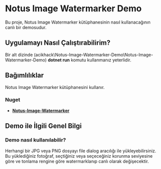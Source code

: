 # Notus Image Watermarker Demo

Bu proje, Notus Image Watermarker kütüphanesinin nasıl kullanacağının canlı bir demosudur.

## Uygulamayı Nasıl Çalıştırabilirim?

Bir alt dizinde (acikhack\Notus-Image-Watermarker-Demo\Notus-Image-Watermarker-Demo) **dotnet run** komutu kullanmanız yeterlidir.

## Bağımlılıklar

Notus Image Watermarker kütüphanesini kullanır.

### Nuget

- [**Notus-Image-Watermarker**](https://www.nuget.org/packages/Notus-Image-Watermarker)

## Demo ile İlgili Genel Bilgi

### Demo nasıl kullanılabilir?

Herhangi bir JPG veya PNG dosyayı file dialog aracılığı ile yükleyebilirsiniz. Bu yüklediğiniz fotoğraf, seçtiğiniz veya seçeceğiniz korunma seviyesine göre ve tonlama rengine göre watermarklanıp canlı olarak değişecektir.
